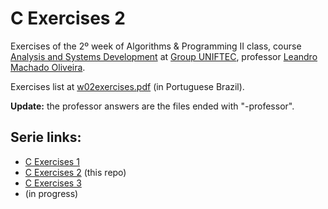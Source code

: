 # C Exercises 2

Exercises of the 2º week of Algorithms & Programming II class, course [Analysis and Systems Development](https://www.ftec.com.br/bento-goncalves/presencial/graduacao/analise-e-desenvolvimento-de-sistemas/) at [Group UNIFTEC](https://www.ftec.com.br/), professor [Leandro Machado Oliveira](https://www.linkedin.com/in/leandro-machado-oliveira-%F0%9F%8C%BF%F0%9F%8C%BF%F0%9F%8C%BF-26440b73/).

Exercises list at [w02exercises.pdf](w02exercises.pdf) (in Portuguese Brazil).

**Update:** the professor answers are the files ended with "-professor".

## Serie links:

- [C Exercises 1](https://github.com/giovannipds/c-exercises1)
- [C Exercises 2](https://github.com/giovannipds/c-exercises2) (this repo)
- [C Exercises 3](https://github.com/giovannipds/c-exercises3)
- (in progress)
